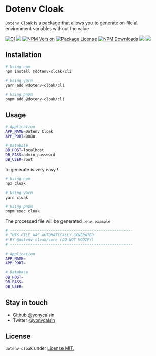 # Dotenv Cloak

`Dotenv Cloak` is a package that allows you to generate on file all environment variables without the value

[![CI](https://github.com/yonycalsin/dotenv-cloak/actions/workflows/integration.yml/badge.svg)](https://github.com/yonycalsin/dotenv-cloak/actions/workflows/integration.yml)
<a href="https://github.com/yonycalsin/dotenv-cloak">
<img src="https://img.shields.io/spiget/stars/1000?color=brightgreen&label=Star&logo=github" /></a>
<a href="https://www.npmjs.com/@dotenv-cloak/core" target="_blank">
<img src="https://img.shields.io/npm/v/@dotenv-cloak/core" alt="NPM Version" /></a>
<a href="https://www.npmjs.com/@dotenv-cloak/core" target="_blank">
<img src="https://img.shields.io/npm/l/@dotenv-cloak/core" alt="Package License" /></a>
<a href="https://www.npmjs.com/@dotenv-cloak/core" target="_blank">
<img src="https://img.shields.io/npm/dm/@dotenv-cloak/core" alt="NPM Downloads" /></a>
<a href="https://github.com/yonycalsin"><img src="https://img.shields.io/badge/Author-Yony%20Calsin-blueviolet?style=flat-square&logo=appveyor" /></a>
<a href="https://twitter.com/yonycalsin" target="_blank">
<img src="https://img.shields.io/twitter/follow/yonycalsin.svg?style=social&label=Follow"></a>

## Installation

```bash
# Using npm
npm install @dotenv-cloak/cli

# Using yarn
yarn add @dotenv-cloak/cli

# Using pnpm
pnpm add @dotenv-cloak/cli
```

## Usage

```bash
# Application
APP_NAME=Dotenv Cloak
APP_PORT=8080

# Database
DB_HOST=localhost
DB_PASS=admin_password
DB_USER=root
```

to generate is very easy !

```bash
# Using npm
npx cloak

# Using yarn
yarn cloak

# Using pnpm
pnpm exec cloak
```

The processed file will be generated `.env.example`

```bash
# ------------------------------------------------------
# THIS FILE WAS AUTOMATICALLY GENERATED
# BY @dotenv-cloak/core (DO NOT MODIFY)
# ------------------------------------------------------

# Application
APP_NAME=
APP_PORT=

# Database
DB_HOST=
DB_PASS=
DB_USER=
```

## Stay in touch

- Github [@yonycalsin](https://github.com/yonycalsin)
- Twitter [@yonycalsin](https://twitter.com/yonycalsin)

## License

`dotenv-cloak` under [License MIT.](LICENSE)
